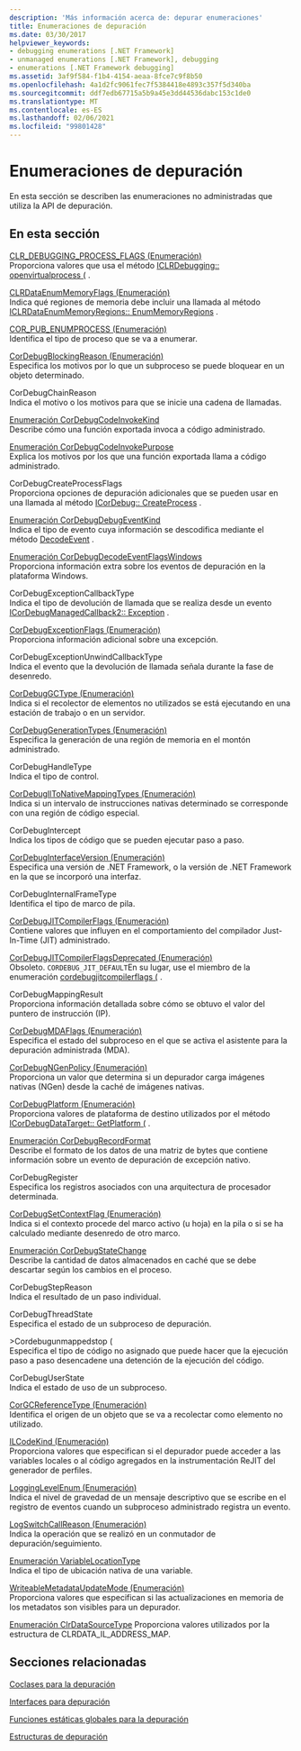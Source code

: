 ```yaml
---
description: 'Más información acerca de: depurar enumeraciones'
title: Enumeraciones de depuración
ms.date: 03/30/2017
helpviewer_keywords:
- debugging enumerations [.NET Framework]
- unmanaged enumerations [.NET Framework], debugging
- enumerations [.NET Framework debugging]
ms.assetid: 3af9f584-f1b4-4154-aeaa-8fce7c9f8b50
ms.openlocfilehash: 4a1d2fc9061fec7f5384418e4893c357f5d340ba
ms.sourcegitcommit: ddf7edb67715a5b9a45e3dd44536dabc153c1de0
ms.translationtype: MT
ms.contentlocale: es-ES
ms.lasthandoff: 02/06/2021
ms.locfileid: "99801428"
---
```

# <a name="debugging-enumerations"></a>Enumeraciones de depuración

En esta sección se describen las enumeraciones no administradas que utiliza la API de depuración.  
  
## <a name="in-this-section"></a>En esta sección  

 [CLR_DEBUGGING_PROCESS_FLAGS (Enumeración)](clr-debugging-process-flags-enumeration.md)  
 Proporciona valores que usa el método [ICLRDebugging:: openvirtualprocess (](iclrdebugging-openvirtualprocess-method.md) .  
  
 [CLRDataEnumMemoryFlags (Enumeración)](clrdataenummemoryflags-enumeration.md)  
 Indica qué regiones de memoria debe incluir una llamada al método [ICLRDataEnumMemoryRegions:: EnumMemoryRegions](iclrdataenummemoryregions-enummemoryregions-method.md) .  
  
 [COR_PUB_ENUMPROCESS (Enumeración)](cor-pub-enumprocess-enumeration.md)  
 Identifica el tipo de proceso que se va a enumerar.  
  
 [CorDebugBlockingReason (Enumeración)](cordebugblockingreason-enumeration.md)  
 Especifica los motivos por lo que un subproceso se puede bloquear en un objeto determinado.  
  
 CorDebugChainReason  
 Indica el motivo o los motivos para que se inicie una cadena de llamadas.  
  
 [Enumeración CorDebugCodeInvokeKind](cordebugcodeinvokekind-enumeration.md)  
 Describe cómo una función exportada invoca a código administrado.  
  
 [Enumeración CorDebugCodeInvokePurpose](cordebugcodeinvokepurpose-enumeration.md)  
 Explica los motivos por los que una función exportada llama a código administrado.  
  
 CorDebugCreateProcessFlags  
 Proporciona opciones de depuración adicionales que se pueden usar en una llamada al método [ICorDebug:: CreateProcess](icordebug-createprocess-method.md) .  
  
 [Enumeración CorDebugDebugEventKind](cordebugdebugeventkind-enumeration.md)  
 Indica el tipo de evento cuya información se descodifica mediante el método [DecodeEvent](icordebugprocess6-decodeevent-method.md) .  
  
 [Enumeración CorDebugDecodeEventFlagsWindows](cordebugdecodeeventflagswindows-enumeration.md)  
 Proporciona información extra sobre los eventos de depuración en la plataforma Windows.  
  
 CorDebugExceptionCallbackType  
 Indica el tipo de devolución de llamada que se realiza desde un evento [ICorDebugManagedCallback2:: Exception](icordebugmanagedcallback2-exception-method.md) .  
  
 [CorDebugExceptionFlags (Enumeración)](cordebugexceptionflags-enumeration.md)  
 Proporciona información adicional sobre una excepción.  
  
 CorDebugExceptionUnwindCallbackType  
 Indica el evento que la devolución de llamada señala durante la fase de desenredo.  
  
 [CorDebugGCType (Enumeración)](cordebuggctype-enumeration.md)  
 Indica si el recolector de elementos no utilizados se está ejecutando en una estación de trabajo o en un servidor.  
  
 [CorDebugGenerationTypes (Enumeración)](cordebuggenerationtypes-enumeration.md)  
 Especifica la generación de una región de memoria en el montón administrado.  
  
 CorDebugHandleType  
 Indica el tipo de control.  
  
 [CorDebugIlToNativeMappingTypes (Enumeración)](cordebugiltonativemappingtypes-enumeration.md)  
 Indica si un intervalo de instrucciones nativas determinado se corresponde con una región de código especial.  
  
 CorDebugIntercept  
 Indica los tipos de código que se pueden ejecutar paso a paso.  
  
 [CorDebugInterfaceVersion (Enumeración)](cordebuginterfaceversion-enumeration.md)  
 Especifica una versión de .NET Framework, o la versión de .NET Framework en la que se incorporó una interfaz.  
  
 CorDebugInternalFrameType  
 Identifica el tipo de marco de pila.  
  
 [CorDebugJITCompilerFlags (Enumeración)](cordebugjitcompilerflags-enumeration.md)  
 Contiene valores que influyen en el comportamiento del compilador Just-In-Time (JIT) administrado.  
  
 [CorDebugJITCompilerFlagsDeprecated (Enumeración)](cordebugjitcompilerflagsdeprecated-enumeration.md)  
 Obsoleto. `CORDEBUG_JIT_DEFAULT`En su lugar, use el miembro de la enumeración [cordebugjitcompilerflags (](cordebugjitcompilerflags-enumeration.md) .  
  
 CorDebugMappingResult  
 Proporciona información detallada sobre cómo se obtuvo el valor del puntero de instrucción (IP).  
  
 [CorDebugMDAFlags (Enumeración)](cordebugmdaflags-enumeration.md)  
 Especifica el estado del subproceso en el que se activa el asistente para la depuración administrada (MDA).  
  
 [CorDebugNGenPolicy (Enumeración)](cordebugngenpolicy-enumeration.md)  
 Proporciona un valor que determina si un depurador carga imágenes nativas (NGen) desde la caché de imágenes nativas.  
  
 [CorDebugPlatform (Enumeración)](cordebugplatform-enumeration.md)  
 Proporciona valores de plataforma de destino utilizados por el método [ICorDebugDataTarget:: GetPlatform (](icordebugdatatarget-getplatform-method.md) .  
  
 [Enumeración CorDebugRecordFormat](cordebugrecordformat-enumeration.md)  
 Describe el formato de los datos de una matriz de bytes que contiene información sobre un evento de depuración de excepción nativo.  
  
 CorDebugRegister  
 Especifica los registros asociados con una arquitectura de procesador determinada.  
  
 [CorDebugSetContextFlag (Enumeración)](cordebugsetcontextflag-enumeration.md)  
 Indica si el contexto procede del marco activo (u hoja) en la pila o si se ha calculado mediante desenredo de otro marco.  
  
 [Enumeración CorDebugStateChange](cordebugstatechange-enumeration.md)  
 Describe la cantidad de datos almacenados en caché que se debe descartar según los cambios en el proceso.  
  
 CorDebugStepReason  
 Indica el resultado de un paso individual.  
  
 CorDebugThreadState  
 Especifica el estado de un subproceso de depuración.  
  
 \>Cordebugunmappedstop (  
 Especifica el tipo de código no asignado que puede hacer que la ejecución paso a paso desencadene una detención de la ejecución del código.  
  
 CorDebugUserState  
 Indica el estado de uso de un subproceso.  
  
 [CorGCReferenceType (Enumeración)](corgcreferencetype-enumeration.md)  
 Identifica el origen de un objeto que se va a recolectar como elemento no utilizado.  
  
 [ILCodeKind (Enumeración)](ilcodekind-enumeration.md)  
 Proporciona valores que especifican si el depurador puede acceder a las variables locales o al código agregados en la instrumentación ReJIT del generador de perfiles.  
  
 [LoggingLevelEnum (Enumeración)](logginglevelenum-enumeration.md)  
 Indica el nivel de gravedad de un mensaje descriptivo que se escribe en el registro de eventos cuando un subproceso administrado registra un evento.  
  
 [LogSwitchCallReason (Enumeración)](logswitchcallreason-enumeration.md)  
 Indica la operación que se realizó en un conmutador de depuración/seguimiento.  
  
 [Enumeración VariableLocationType](variablelocationtype-enumeration.md)  
 Indica el tipo de ubicación nativa de una variable.  
  
 [WriteableMetadataUpdateMode (Enumeración)](writeablemetadataupdatemode-enumeration.md)  
 Proporciona valores que especifican si las actualizaciones en memoria de los metadatos son visibles para un depurador.

 [Enumeración ClrDataSourceType](clrdatasourcetype-enumeration.md) Proporciona valores utilizados por la estructura de CLRDATA_IL_ADDRESS_MAP.

## <a name="related-sections"></a>Secciones relacionadas  

 [Coclases para la depuración](debugging-coclasses.md)  
  
 [Interfaces para depuración](debugging-interfaces.md)  
  
 [Funciones estáticas globales para la depuración](debugging-global-static-functions.md)  
  
 [Estructuras de depuración](debugging-structures.md)
